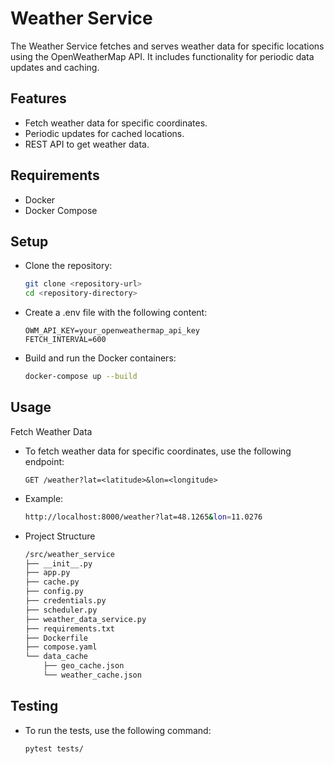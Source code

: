 # Weather Service

The Weather Service fetches and serves weather data for specific locations using the OpenWeatherMap API. It includes functionality for periodic data updates and caching.

## Features

- Fetch weather data for specific coordinates.
- Periodic updates for cached locations.
- REST API to get weather data.

## Requirements

- Docker
- Docker Compose

## Setup

- Clone the repository:
   ```sh
   git clone <repository-url>
   cd <repository-directory>

- Create a .env file with the following content:
    ```env
    OWM_API_KEY=your_openweathermap_api_key
    FETCH_INTERVAL=600

- Build and run the Docker containers:
    ```sh
    docker-compose up --build

## Usage
Fetch Weather Data

- To fetch weather data for specific coordinates, use the following endpoint:

    ```http
    GET /weather?lat=<latitude>&lon=<longitude>

- Example:

    ```bash
    http://localhost:8000/weather?lat=48.1265&lon=11.0276

- Project Structure

    ```markdown
    /src/weather_service
    ├── __init__.py
    ├── app.py
    ├── cache.py
    ├── config.py
    ├── credentials.py
    ├── scheduler.py
    ├── weather_data_service.py
    ├── requirements.txt
    ├── Dockerfile
    ├── compose.yaml
    └── data_cache
        ├── geo_cache.json
        └── weather_cache.json

## Testing

- To run the tests, use the following command:

    ```sh
    pytest tests/